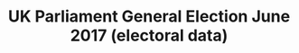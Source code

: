 ---
schema: default
title: UK Parliament General Election June 2017 (electoral data)
organization: Renfrewshire Council
notes: >-
    UK Parliament General Election 8 June 2017 electoral data.
resources:
  - name: UK Parliament General Election June 2017 (electoral data) TABLE
  - url: >-
      
  - format: TABLE
license: 
category:

  - Open Data
  - Renfrewshire
  - Democracy and Governance
maintainer: Renfrewshire Council
maintainer_email: someone@example.com
---